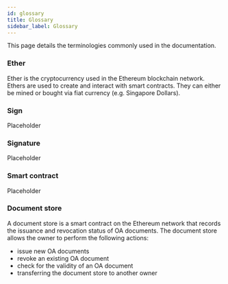```yaml
---
id: glossary
title: Glossary
sidebar_label: Glossary
---
```


This page details the terminologies commonly used in the documentation.

### Ether

Ether is the cryptocurrency used in the Ethereum blockchain network. Ethers are used to create and interact with smart contracts. They can either be mined or bought via fiat currency (e.g. Singapore Dollars).

### Sign

Placeholder

### Signature

Placeholder

### Smart contract

Placeholder

### Document store

A document store is a smart contract on the Ethereum network that records the issuance and revocation status of OA documents. The document store allows the owner to perform the following actions:

- issue new OA documents
- revoke an existing OA document
- check for the validity of an OA document
- transferring the document store to another owner
